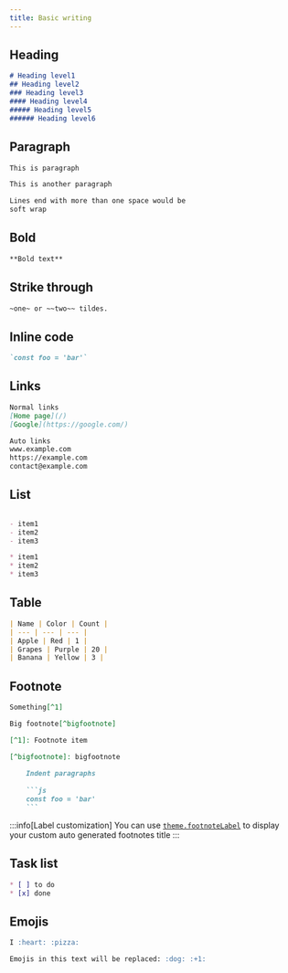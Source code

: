 ```yaml
---
title: Basic writing
---
```


## Heading

```md live
# Heading level1
## Heading level2
### Heading level3
#### Heading level4
##### Heading level5
###### Heading level6
```

## Paragraph

```md live
This is paragraph

This is another paragraph  

Lines end with more than one space would be  
soft wrap
```

## Bold

```md live
**Bold text**
```

## Strike through

```md live
~one~ or ~~two~~ tildes.
```

## Inline code

```md live
`const foo = 'bar'`
```

## Links

```md live
Normal links  
[Home page](/)  
[Google](https://google.com/)

Auto links  
www.example.com  
https://example.com  
contact@example.com
```

## List

```md live

- item1
- item2
- item3

* item1
* item2
* item3
```

## Table

```md live
| Name | Color | Count |
| --- | --- | --- |
| Apple | Red | 1 |
| Grapes | Purple | 20 |
| Banana | Yellow | 3 |
```

## Footnote

````md live
Something[^1]

Big footnote[^bigfootnote]

[^1]: Footnote item

[^bigfootnote]: bigfootnote  
  
    Indent paragraphs
    
    ```js
    const foo = 'bar'
    ```
````

:::info[Label customization]
You can use [`theme.footnoteLabel`](/reference/vite-plugin/#footnoteLabel) to display your custom auto generated footnotes title
:::

## Task list

```md live
* [ ] to do
* [x] done
```

## Emojis

```md live
I :heart: :pizza:

Emojis in this text will be replaced: :dog: :+1:
```